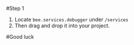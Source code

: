 #Step 1

1. Locate `bee.services.debugger` under `/services`
2. Then drag and drop it into your project.

#Good luck
